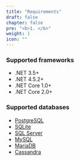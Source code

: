 ```yaml
---
title: "Requirements"
draft: false
chapter: false
pre: "<b>1. </b>"
weight: 1
icon: ""
---
```


### Supported frameworks

- .NET 3.5+
- .NET 4.5.2+
- .NET Core 1.0+
- .NET Core 2.0+

### Supported databases

- [PostgreSQL](/requirements/postgresql/)
- [SQLite](/requirements/sqlite/)
- [SQL Server](/requirements/sqlserver/)
- [MySQL](/requirements/mysql/)
- [MariaDB](/requirements/mariadb/)
- [Cassandra](/requirements/cassandra/)
